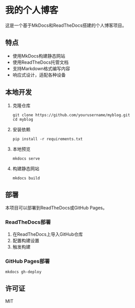 # 我的个人博客

这是一个基于MkDocs和ReadTheDocs搭建的个人博客项目。

## 特点

- 使用MkDocs构建静态网站
- 使用ReadTheDocs托管文档
- 支持Markdown格式编写内容
- 响应式设计，适配各种设备

## 本地开发

1. 克隆仓库
   ```
   git clone https://github.com/yourusername/myblog.git
   cd myblog
   ```

2. 安装依赖
   ```
   pip install -r requirements.txt
   ```

3. 本地预览
   ```
   mkdocs serve
   ```

4. 构建静态网站
   ```
   mkdocs build
   ```

## 部署

本项目可以部署到ReadTheDocs或GitHub Pages。

### ReadTheDocs部署

1. 在ReadTheDocs上导入GitHub仓库
2. 配置构建设置
3. 触发构建

### GitHub Pages部署

```
mkdocs gh-deploy
```

## 许可证

MIT